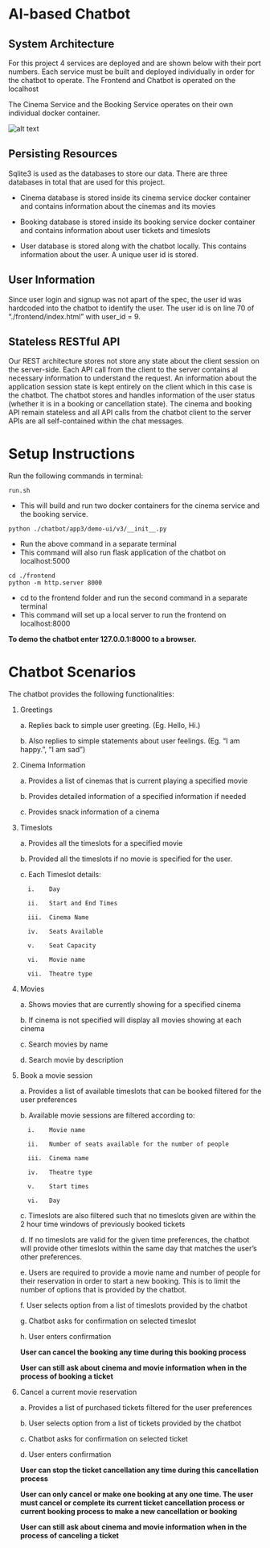 # AI-based Chatbot

## System Architecture
For this project 4 services are deployed and are shown below with their port numbers. Each service must be built and deployed individually in order for the chatbot to operate.
The Frontend and Chatbot is operated on the localhost

The Cinema Service and the Booking Service operates on their own individual docker container.

![alt text](https://github.com/morganmliang/ALchatbot/images/arch.png "System Architecture")

## Persisting Resources
Sqlite3 is used as the databases to store our data. There are three databases in total that are used for this project. 

*	Cinema database is stored inside its  cinema service docker container and contains information about the cinemas and its movies

*	Booking database is stored inside its booking service docker container and contains information about user tickets and timeslots

* User database is stored along with the chatbot locally. This contains information about the user. A unique user id is stored.

## User Information
Since user login and signup was not apart of the spec, the user id was hardcoded into the chatbot to identify the user. The user id is on line 70 of “./frontend/index.html” with user_id = 9.


## Stateless RESTful API
Our REST architecture stores not store any state about the client session on the server-side. Each API call from the client to the server contains al necessary information to understand the request.
An information about the application session state is kept entirely on the client which in this case is the chatbot. The chatbot stores and handles information of the user status (whether it is in a booking or cancellation state). The cinema and booking API remain stateless and all API calls from the chatbot client to the server APIs are all self-contained within the chat messages.

# Setup Instructions
Run the following commands in terminal:
```
run.sh
````
 * This will build and run two docker containers for the cinema service and the booking service. 

```
python ./chatbot/app3/demo-ui/v3/__init__.py
```
* Run the above command in a separate terminal
* This command will also run flask application of the chatbot on localhost:5000

```
cd ./frontend
python -m http.server 8000
```
* cd to the frontend folder and run the second command in a separate terminal
* This command will set up a local server to run the frontend on localhost:8000


<strong>To demo the chatbot enter 127.0.0.1:8000 to a browser. </strong>


# Chatbot Scenarios

The chatbot provides the following functionalities:

1.	Greetings

    a. Replies back to simple user greeting. (Eg. Hello, Hi.)
    
    b. Also replies to simple statements about user feelings. (Eg. “I am happy.”, “I am sad”)
  
2.	Cinema Information

    a.	Provides a list of cinemas that is current playing a specified movie
    
    b.	Provides detailed information of a specified information if needed
    
    c.	Provides snack information of a cinema
    
3.	Timeslots

    a.	Provides all the timeslots for a specified movie
    
    b.	Provided all the timeslots if no movie is specified for the user.
    
    c.	Each Timeslot details:
    
          i.	Day
          
          ii.	Start and End Times
          
          iii.	Cinema Name
          
          iv.	Seats Available
          
          v.	Seat Capacity
          
          vi.	Movie name
          
          vii.	Theatre type
          
4.	Movies

    a.	Shows movies that are currently showing for a specified cinema
    
    b.	If cinema is not specified will display all movies showing at each cinema
    
    c.	Search movies by name
    
    d.	Search movie by description
    
5.	Book a movie session
    
    a.	Provides a list of available timeslots that can be booked filtered for the user preferences
    
    b.	Available movie sessions are filtered according to:
    
          i.	Movie name
          
          ii.	Number of seats available for the number of people
          
          iii.	Cinema name
          
          iv.	Theatre type
          
          v.	Start times 
          
          vi.	Day 

      c.	Timeslots are also filtered such that no timeslots given are within the 2 hour time windows of previously booked tickets

      d.	If no timeslots are valid for the given time preferences, the chatbot will provide other timeslots within the same day that matches the user’s other preferences.

      e.	Users are required to provide a movie name and number of people for their reservation in order to start a new booking. This is to limit the number of options that is provided by the chatbot. 

      f.	User selects option from a list of timeslots provided by the chatbot

      g.	Chatbot asks for confirmation on selected timeslot

      h.	User enters confirmation

      <strong> User can cancel the booking any time during this booking process </strong>
      
      <strong>  User can still ask about cinema and movie information when in the process of booking a ticket </strong>
      


6.	Cancel a current movie reservation

    a.	Provides a list of purchased tickets filtered for the user preferences
    
    b.	User selects option from a list of tickets provided by the chatbot
    
    c.	Chatbot asks for confirmation on selected ticket
    
    d.	User enters confirmation


    <strong> User can stop the ticket cancellation any time during this cancellation process </strong> 
    
    <strong> User can only cancel or make one booking at any one time. The user must cancel or complete its current ticket cancellation process or current booking process to make a new cancellation or booking </strong>
    
    <strong>  User can still ask about cinema and movie information when in the process of canceling a ticket </strong>
    
    
    
    
    
    
    
    
    
